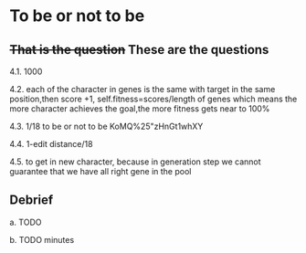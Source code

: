 # To be or not to be

## ~~That is the question~~ These are the questions

4.1. 1000

4.2. each of the character in genes is the same with target in the same position,then score +1, self.fitness=scores/length of genes
which means the more character achieves the goal,the more fitness gets near to 100%

4.3.  1/18
to be or not to be
KoMQ%25"zHnGt1whXY

4.4. 1-edit distance/18

4.5. to get in new character, because in generation step we cannot guarantee that we have all right gene in the pool

## Debrief

a. TODO

b. TODO minutes
